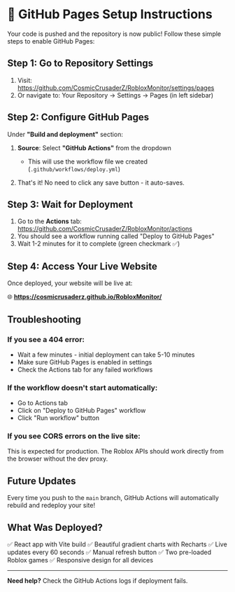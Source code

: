 # 🚀 GitHub Pages Setup Instructions

Your code is pushed and the repository is now public! Follow these simple steps to enable GitHub Pages:

## Step 1: Go to Repository Settings

1. Visit: https://github.com/CosmicCrusaderZ/RobloxMonitor/settings/pages
2. Or navigate to: Your Repository → Settings → Pages (in left sidebar)

## Step 2: Configure GitHub Pages

Under **"Build and deployment"** section:

1. **Source**: Select **"GitHub Actions"** from the dropdown
   - This will use the workflow file we created (`.github/workflows/deploy.yml`)
   
2. That's it! No need to click any save button - it auto-saves.

## Step 3: Wait for Deployment

1. Go to the **Actions** tab: https://github.com/CosmicCrusaderZ/RobloxMonitor/actions
2. You should see a workflow running called "Deploy to GitHub Pages"
3. Wait 1-2 minutes for it to complete (green checkmark ✅)

## Step 4: Access Your Live Website

Once deployed, your website will be live at:

🌐 **https://cosmicrusaderz.github.io/RobloxMonitor/**

## Troubleshooting

### If you see a 404 error:
- Wait a few minutes - initial deployment can take 5-10 minutes
- Make sure GitHub Pages is enabled in settings
- Check the Actions tab for any failed workflows

### If the workflow doesn't start automatically:
- Go to Actions tab
- Click on "Deploy to GitHub Pages" workflow
- Click "Run workflow" button

### If you see CORS errors on the live site:
This is expected for production. The Roblox APIs should work directly from the browser without the dev proxy.

## Future Updates

Every time you push to the `main` branch, GitHub Actions will automatically rebuild and redeploy your site!

## What Was Deployed?

✅ React app with Vite build
✅ Beautiful gradient charts with Recharts
✅ Live updates every 60 seconds
✅ Manual refresh button
✅ Two pre-loaded Roblox games
✅ Responsive design for all devices

---

**Need help?** Check the GitHub Actions logs if deployment fails.
